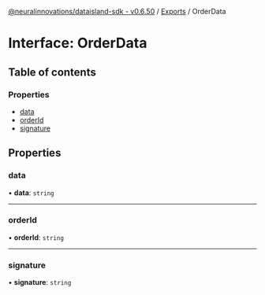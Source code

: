 [@neuralinnovations/dataisland-sdk - v0.6.50](../../README.md) / [Exports](../modules.md) / OrderData

# Interface: OrderData

## Table of contents

### Properties

- [data](OrderData.md#data)
- [orderId](OrderData.md#orderid)
- [signature](OrderData.md#signature)

## Properties

### data

• **data**: `string`

___

### orderId

• **orderId**: `string`

___

### signature

• **signature**: `string`
